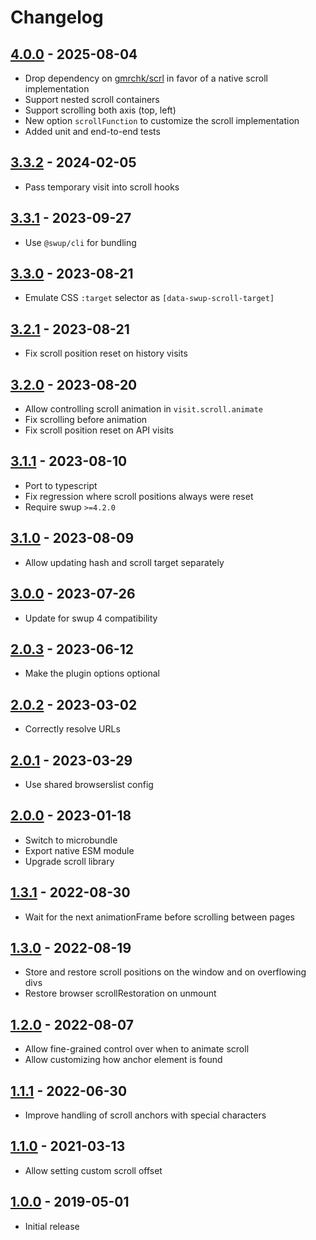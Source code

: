 # Changelog

## [4.0.0] - 2025-08-04

- Drop dependency on [gmrchk/scrl](https://github.com/gmrchk/scrl) in favor of a native scroll implementation
- Support nested scroll containers
- Support scrolling both axis (top, left)
- New option `scrollFunction` to customize the scroll implementation
- Added unit and end-to-end tests

## [3.3.2] - 2024-02-05

- Pass temporary visit into scroll hooks

## [3.3.1] - 2023-09-27

- Use `@swup/cli` for bundling

## [3.3.0] - 2023-08-21

- Emulate CSS `:target` selector as `[data-swup-scroll-target]`

## [3.2.1] - 2023-08-21

- Fix scroll position reset on history visits

## [3.2.0] - 2023-08-20

- Allow controlling scroll animation in `visit.scroll.animate`
- Fix scrolling before animation
- Fix scroll position reset on API visits

## [3.1.1] - 2023-08-10

- Port to typescript
- Fix regression where scroll positions always were reset
- Require swup `>=4.2.0`

## [3.1.0] - 2023-08-09

- Allow updating hash and scroll target separately

## [3.0.0] - 2023-07-26

- Update for swup 4 compatibility

## [2.0.3] - 2023-06-12

- Make the plugin options optional

## [2.0.2] - 2023-03-02

- Correctly resolve URLs

## [2.0.1] - 2023-03-29

- Use shared browserslist config

## [2.0.0] - 2023-01-18

- Switch to microbundle
- Export native ESM module
- Upgrade scroll library

## [1.3.1] - 2022-08-30

- Wait for the next animationFrame before scrolling between pages

## [1.3.0] - 2022-08-19

- Store and restore scroll positions on the window and on overflowing divs
- Restore browser scrollRestoration on unmount

## [1.2.0] - 2022-08-07

- Allow fine-grained control over when to animate scroll
- Allow customizing how anchor element is found

## [1.1.1] - 2022-06-30

- Improve handling of scroll anchors with special characters

## [1.1.0] - 2021-03-13

- Allow setting custom scroll offset

## [1.0.0] - 2019-05-01

- Initial release

[4.0.0]: https://github.com/swup/scroll-plugin/releases/tag/4.0.0
[3.3.2]: https://github.com/swup/scroll-plugin/releases/tag/3.3.2
[3.3.1]: https://github.com/swup/scroll-plugin/releases/tag/3.3.1
[3.3.0]: https://github.com/swup/scroll-plugin/releases/tag/3.3.0
[3.2.1]: https://github.com/swup/scroll-plugin/releases/tag/3.2.1
[3.2.0]: https://github.com/swup/scroll-plugin/releases/tag/3.2.0
[3.1.1]: https://github.com/swup/scroll-plugin/releases/tag/3.1.1
[3.1.0]: https://github.com/swup/scroll-plugin/releases/tag/3.1.0
[3.0.0]: https://github.com/swup/scroll-plugin/releases/tag/3.0.0
[2.0.3]: https://github.com/swup/scroll-plugin/releases/tag/2.0.3
[2.0.2]: https://github.com/swup/scroll-plugin/releases/tag/2.0.2
[2.0.1]: https://github.com/swup/scroll-plugin/releases/tag/2.0.1
[2.0.0]: https://github.com/swup/scroll-plugin/releases/tag/2.0.0
[1.3.1]: https://github.com/swup/scroll-plugin/releases/tag/1.3.1
[1.3.0]: https://github.com/swup/scroll-plugin/releases/tag/1.3.0
[1.2.0]: https://github.com/swup/scroll-plugin/releases/tag/1.2.0
[1.1.1]: https://github.com/swup/scroll-plugin/releases/tag/1.1.1
[1.1.0]: https://github.com/swup/scroll-plugin/releases/tag/1.1.0
[1.0.0]: https://github.com/swup/scroll-plugin/releases/tag/1.0.0
